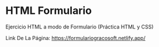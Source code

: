 # HTML Formulario
Ejercicio HTML a modo de Formulario (Práctica HTML y CSS)

Link De La Página: https://formulariogracosoft.netlify.app/

